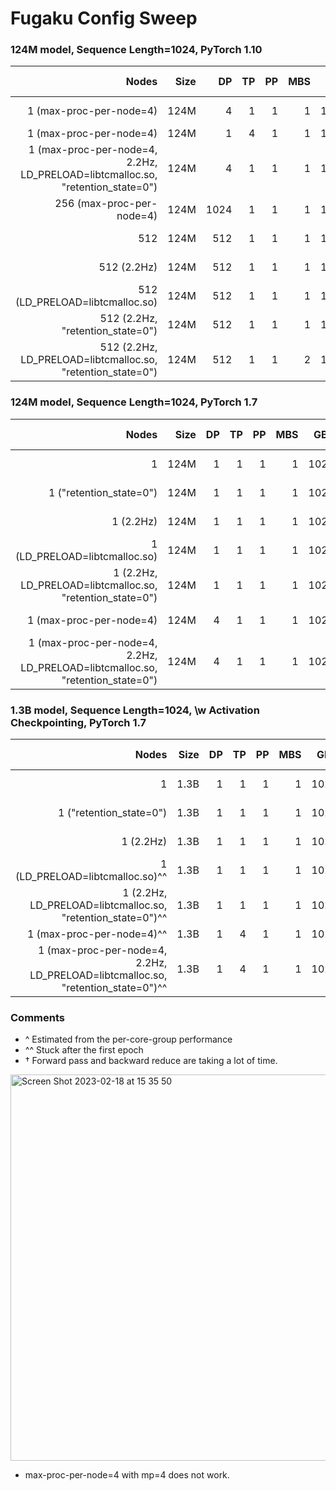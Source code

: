 # Fugaku Config Sweep

### 124M model, Sequence Length=1024, PyTorch 1.10
| Nodes | Size | DP | TP | PP | MBS |  GBS | Mem  | Sec/it | TFLOPs |Est. Aggr. PetaFLOPs| Notes |
| ----: | ---: | -: | -: | -: | --: |  --: | ---: | -----: | -----: | ---: | ----: |
|   1 (max-proc-per-node=4)| 124M |4 |  1 |  1 |   1 | 1024 | 28827.7 MiB |613.2 | 1.36^| 0.001| 02-15, 21103755 |
|   1 (max-proc-per-node=4)| 124M |1 |  4 |  1 |   1 | 1024 |  - | - | -| - | - |
|   1 (max-proc-per-node=4, 2.2Hz, LD_PRELOAD=libtcmalloc.so, "retention_state=0")| 124M |4 |  1 |  1 |   1 | 1024 |25201.0 MiB |  363.6 | 2.28^ | 0.002| 02-15 |
| 256 (max-proc-per-node=4) | 124M | 1024 |  1 | 1  |   1 | 1024 | -  | - | -| -| 02-15 |
| 512 | 124M | 512 |  1 | 1  |   1 | 1024 |8223.2 MiB | 3.7 | 0.43 | 0.215 |02-15 |
| 512 (2.2Hz) | 124M | 512 |  1 | 1  |   1 | 1024| 8347.0 MiB | 3.2| 0.50| - |02-15 |
| 512 (LD_PRELOAD=libtcmalloc.so) | 124M | 512 |  1 | 1  |   1 | 1024| - MiB | -| -| - |02-15, 21103942|
| 512 (2.2Hz,  "retention_state=0") | 124M | 512 |  1 | 1  |   1 | 1024| 8362.1 MiB | 3.2|  0.50| - |02-15 |
| 512  (2.2Hz, LD_PRELOAD=libtcmalloc.so, "retention_state=0")|124M | 512 |  1 | 1  |   2 | 1024| - MiB |  14.39†| 0.11| - |02-15|


### 124M model, Sequence Length=1024, PyTorch 1.7
| Nodes | Size | DP | TP | PP | MBS |  GBS | Mem  | Sec/it | TFLOPs |Est. Aggr. PetaFLOPs| Notes |
| ----: | ---: | -: | -: | -: | --: |  --: | ---: | -----: | -----: | ---: | ----: |
|   1 | 124M |1 |  1 |  1 |   1 | 1024 |  7718.0 MiB | 1489.7 | 0.56| 0.0005 |02-15 |
|   1 ("retention_state=0")| 124M |1 |  1 |  1 |   1 | 1024 | - MiB  | 1401.1 | 0.60|  0.0006 | 02-15 |
|   1 (2.2Hz) | 124M |1 |  1 |  1 |   1 | 1024| 7701.2 MiB | 1261.2 | 0.66| 0.0006 |02-15 |
|   1 (LD_PRELOAD=libtcmalloc.so) | 124M |1 |  1 |  1 |   1 | 1024 | - MiB | 976.2 | 0.86 | 0.0008 | 02-15 |
|   1 (2.2Hz, LD_PRELOAD=libtcmalloc.so, "retention_state=0")| 124M |1 |  1 |  1 |   1 | 1024 |  - | 827.2 | 1.01| 0.001 | 02-15 |
|   1 (max-proc-per-node=4)| 124M |4 |  1 |  1 |   1 | 1024 |  22266.2 MiB | 721.7 | 1.16^| 0.001 | 02-15 |
|   1 (max-proc-per-node=4, 2.2Hz, LD_PRELOAD=libtcmalloc.so, "retention_state=0")| 124M |4 |  1 |  1 |   1 | 1024 | - |522.7 | 1.60^ | 0.001| 02-15 |


### 1.3B model, Sequence Length=1024, \w Activation Checkpointing, PyTorch 1.7
| Nodes | Size | DP | TP | PP | MBS |  GBS | Mem  | Sec/it | TFLOPs |Est. Aggr. PetaFLOPs| Notes |
| ----: | ---: | -: | -: | -: | --: |  --: | ---: | -----: | -----: | ---: | ----: |
|   1 | 1.3B |1 |  1 |  1 |   1 | 1024 |28406.7 MiB | 11727.9 |  0.99 | 0.001 | 02-14 |
|   1 ("retention_state=0") | 1.3B | 1|  1 |  1 |   1 | 1024 |29081.7 MiB |  10023.9 | 1.13 | 0.001| 02-15 |
|   1 (2.2Hz) | 1.3B | 1|  1 |  1 |   1 | 1024 |28356.1 MiB | 10532.4 |  1.10 |  0.001 | 02-15 |
|   1 (LD_PRELOAD=libtcmalloc.so)^^  | 1.3B | 1|  1 |  1 |   1 | 1024 |- MiB |  - | - | -| - | 02-15 |
|   1 (2.2Hz, LD_PRELOAD=libtcmalloc.so, "retention_state=0")^^  | 1.3B | 1|  1 |  1 |   1 | 1024 |- MiB |  - | - | -| - | 02-15 |
|   1 (max-proc-per-node=4)^^ |1.3B | 1|  4 |  1 |   1 | 1024 |- MiB |  - | - | -| - | 02-15 |
|   1 (max-proc-per-node=4, 2.2Hz, LD_PRELOAD=libtcmalloc.so, "retention_state=0")^^ |1.3B | 1|  4 |  1 |   1 | 1024 |- MiB |  - | - | -| - | 02-15 |

### Comments
- ^ Estimated from the per-core-group performance
- ^^ Stuck after the first epoch
- † Forward pass and backward reduce are taking a lot of time.
<img width="618" alt="Screen Shot 2023-02-18 at 15 35 50" src="https://user-images.githubusercontent.com/18011504/219896545-a059496d-00af-44be-b3dd-52734865400e.png">

- max-proc-per-node=4 with mp=4 does not work.

